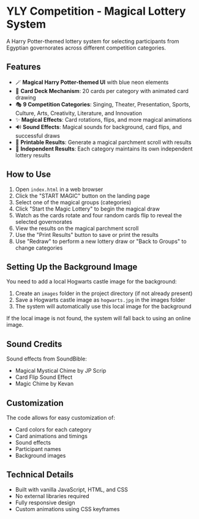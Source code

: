 # YLY Competition - Magical Lottery System

A Harry Potter-themed lottery system for selecting participants from Egyptian governorates across different competition categories.

## Features

- 🪄 **Magical Harry Potter-themed UI** with blue neon elements
- 🎴 **Card Deck Mechanism**: 20 cards per category with animated card drawing
- 🎭 **9 Competition Categories**: Singing, Theater, Presentation, Sports, Culture, Arts, Creativity, Literature, and Innovation
- ✨ **Magical Effects**: Card rotations, flips, and more magical animations
- 🔊 **Sound Effects**: Magical sounds for background, card flips, and successful draws
- 📜 **Printable Results**: Generate a magical parchment scroll with results
- 🔄 **Independent Results**: Each category maintains its own independent lottery results

## How to Use

1. Open `index.html` in a web browser
2. Click the "START MAGIC" button on the landing page
3. Select one of the magical groups (categories)
4. Click "Start the Magic Lottery" to begin the magical draw
5. Watch as the cards rotate and four random cards flip to reveal the selected governorates
6. View the results on the magical parchment scroll
7. Use the "Print Results" button to save or print the results
8. Use "Redraw" to perform a new lottery draw or "Back to Groups" to change categories

## Setting Up the Background Image

You need to add a local Hogwarts castle image for the background:

1. Create an `images` folder in the project directory (if not already present)
2. Save a Hogwarts castle image as `hogwarts.jpg` in the images folder
3. The system will automatically use this local image for the background

If the local image is not found, the system will fall back to using an online image.

## Sound Credits

Sound effects from SoundBible:
- Magical Mystical Chime by JP Scrip
- Card Flip Sound Effect
- Magic Chime by Kevan

## Customization

The code allows for easy customization of:
- Card colors for each category
- Card animations and timings
- Sound effects
- Participant names
- Background images

## Technical Details

- Built with vanilla JavaScript, HTML, and CSS
- No external libraries required
- Fully responsive design
- Custom animations using CSS keyframes 